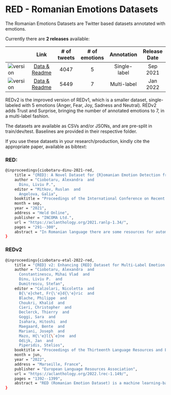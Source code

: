 
# RED - Romanian Emotions Datasets

The Romanian Emotions Datasets are Twitter based datasets annotated with emotions. 

Currently there are **2 releases** available:


|       	|      Link     	| # of tweets 	| # of emotions 	|  Annotation  	| Release Date 	|
|-------	|:-------------:	|:-------------:	|:-------------:	|:------------:	|:------------:	|
| ![version](https://img.shields.io/badge/RED-gray) | [Data & Readme](REDv1) 	| 4047 |       5       	| Single-label 	|  Sep 2021     	|
| ![version](https://img.shields.io/badge/RED-v2-red) | [Data & Readme](REDv2)  | 5449 |       7       	|  Multi-label 	|  Jan 2022 	|

REDv2 is the improved version of REDv1, which is a smaller dataset, single-labeled with 5 emotions (Anger, Fear, Joy, Sadness and Neutral). REDv2 adds Trust and Surprise, bringing the number of annotated emotions to 7, in a multi-label fashion. 

The datasets are available as CSVs and/or JSONs, and are pre-split in train/dev/test. Baselines are provided in their respective folder. 

If you use these datasets in your research/production, kindly cite the appropriate paper, available as bibtext:

### RED:

```bash
@inproceedings{ciobotaru-dinu-2021-red,
    title = "{RED}: A Novel Dataset for {R}omanian Emotion Detection from Tweets",
    author = "Ciobotaru, Alexandra  and
      Dinu, Liviu P.",
    editor = "Mitkov, Ruslan  and
      Angelova, Galia",
    booktitle = "Proceedings of the International Conference on Recent Advances in Natural Language Processing (RANLP 2021)",
    month = sep,
    year = "2021",
    address = "Held Online",
    publisher = "INCOMA Ltd.",
    url = "https://aclanthology.org/2021.ranlp-1.34/",
    pages = "291--300",
    abstract = "In Romanian language there are some resources for automatic text comprehension, but for Emotion Detection, not lexicon-based, there are none. To cover this gap, we extracted data from Twitter and created the first dataset containing tweets annotated with five types of emotions: joy, fear, sadness, anger and neutral, with the intent of being used for opinion mining and analysis tasks. In this article we present some features of our novel dataset, and create a benchmark to achieve the first supervised machine learning model for automatic Emotion Detection in Romanian short texts. We investigate the performance of four classical machine learning models: Multinomial Naive Bayes, Logistic Regression, Support Vector Classification and Linear Support Vector Classification. We also investigate more modern approaches like fastText, which makes use of subword information. Lastly, we fine-tune the Romanian BERT for text classification and our experiments show that the BERT-based model has the best performance for the task of Emotion Detection from Romanian tweets. Keywords: Emotion Detection, Twitter, Romanian, Supervised Machine Learning"
}
```

### REDv2

```bash
@inproceedings{ciobotaru-etal-2022-red,
    title = "{RED} v2: Enhancing {RED} Dataset for Multi-Label Emotion Detection",
    author = "Ciobotaru, Alexandra  and
      Constantinescu, Mihai Vlad  and
      Dinu, Liviu P.  and
      Dumitrescu, Stefan",
    editor = "Calzolari, Nicoletta  and
      B{\'e}chet, Fr{\'e}d{\'e}ric  and
      Blache, Philippe  and
      Choukri, Khalid  and
      Cieri, Christopher  and
      Declerck, Thierry  and
      Goggi, Sara  and
      Isahara, Hitoshi  and
      Maegaard, Bente  and
      Mariani, Joseph  and
      Mazo, H{\'e}l{\`e}ne  and
      Odijk, Jan  and
      Piperidis, Stelios",
    booktitle = "Proceedings of the Thirteenth Language Resources and Evaluation Conference",
    month = jun,
    year = "2022",
    address = "Marseille, France",
    publisher = "European Language Resources Association",
    url = "https://aclanthology.org/2022.lrec-1.149/",
    pages = "1392--1399",
    abstract = "RED (Romanian Emotion Dataset) is a machine learning-based resource developed for the automatic detection of emotions in Romanian texts, containing single-label annotated tweets with one of the following emotions: joy, fear, sadness, anger and neutral. In this work, we propose REDv2, an open-source extension of RED by adding two more emotions, trust and surprise, and by widening the annotation schema so that the resulted novel dataset is multi-label. We show the overall reliability of our dataset by computing inter-annotator agreements per tweet using a formula suitable for our annotation setup and we aggregate all annotators' opinions into two variants of ground truth, one suitable for multi-label classification and the other suitable for text regression. We propose strong baselines with two transformer models, the Romanian BERT and the multilingual XLM-Roberta model, in both categorical and regression settings."
}
```
